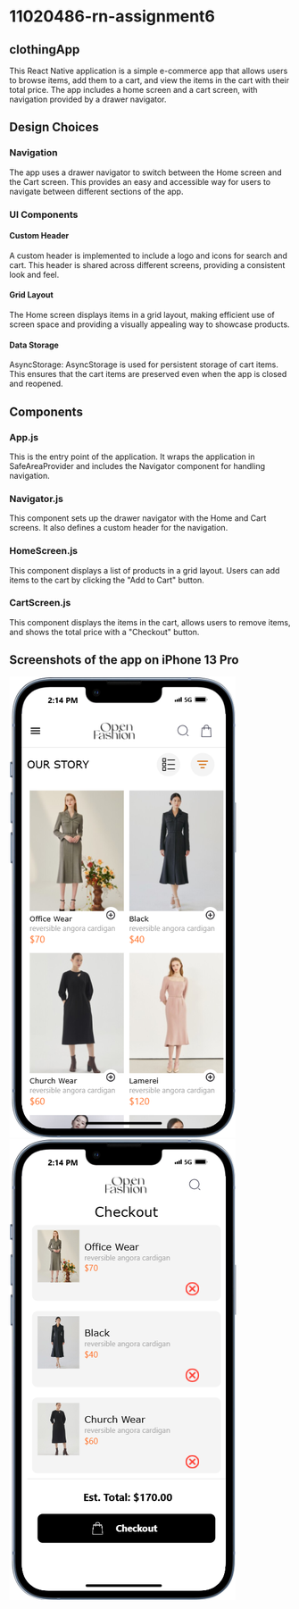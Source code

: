 # 11020486-rn-assignment6
## clothingApp

This React Native application is a simple e-commerce app that allows users to browse items, add them to a cart, and view the items in the cart with their total price. The app includes a home screen and a cart screen, with navigation provided by a drawer navigator.

## Design Choices
### Navigation
The app uses a drawer navigator to switch between the Home screen and the Cart screen. This provides an easy and accessible way for users to navigate between different sections of the app.
### UI Components
#### Custom Header
A custom header is implemented to include a logo and icons for search and cart. This header is shared across different screens, providing a consistent look and feel.
#### Grid Layout
The Home screen displays items in a grid layout, making efficient use of screen space and providing a visually appealing way to showcase products.
#### Data Storage
AsyncStorage: AsyncStorage is used for persistent storage of cart items. This ensures that the cart items are preserved even when the app is closed and reopened.

## Components
### App.js
This is the entry point of the application. It wraps the application in SafeAreaProvider and includes the Navigator component for handling navigation.
### Navigator.js
This component sets up the drawer navigator with the Home and Cart screens. It also defines a custom header for the navigation.
### HomeScreen.js
This component displays a list of products in a grid layout. Users can add items to the cart by clicking the "Add to Cart" button.
### CartScreen.js
This component displays the items in the cart, allows users to remove items, and shows the total price with a "Checkout" button.

## Screenshots of the app on iPhone 13 Pro

![HomeScreen](HomeScreen.png)
![CartScreen](CartScreen.png)
